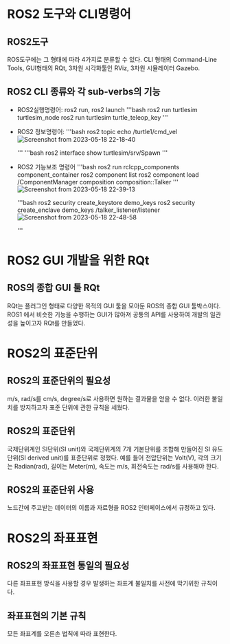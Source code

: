 # ROS2 도구와 CLI명령어

## ROS2도구
  
   ROS도구에는 그 형태에 따라 4가지로 분류할 수 있다. CLI 형태의 Command-Line Tools, GUI형태의 RQt, 3차원 시각화툴인 RViz, 3차원 시뮬레이터 Gazebo.

## ROS2 CLI 종류와 각 sub-verbs의 기능

   - ROS2실행명령어: ros2 run, ros2 launch
     '''bash
     ros2 run turtlesim turtlesim_node
     ros2 run turtlesim turtle_teleop_key
     '''

   - ROS2 정보명령어: 
     '''bash
     ros2 topic echo /turtle1/cmd_vel
     ![Screenshot from 2023-05-18 22-18-40](https://github.com/orocapangyo/opg-book-study/assets/22469193/b4460c90-fcda-47e5-a3d5-5b25c605a121)

     '''
     '''bash
     ros2 interface show turtlesim/srv/Spawn
     '''

   - ROS2 기능보조 명령어
     '''bash
     ros2 run rclcpp_components component_container
     ros2 component list
     ros2 component load /ComponentManager composition composition::Talker
     '''
     ![Screenshot from 2023-05-18 22-39-13](https://github.com/orocapangyo/opg-book-study/assets/22469193/45fca507-493d-4ff8-8767-8550bcc1b387)

     '''bash
     ros2 security create_keystore demo_keys
     ros2 security create_enclave demo_keys /talker_listener/listener
     ![Screenshot from 2023-05-18 22-48-58](https://github.com/orocapangyo/opg-book-study/assets/22469193/dc393d6b-b378-42a9-95ef-6686df4b3a8e)

     '''
 

# ROS2 GUI 개발을 위한 RQt
 
## ROS의 종합 GUI 툴 RQt

   RQt는 플러그인 형태로 다양한 목적의 GUI 툴을 모아둔 ROS의 종합 GUI 툴박스이다.
   ROS1 에서 비슷한 기능을 수행하는 GUI가 많아져 공통의 API를 사용하여 개발의 일관성을 높이고자 RQt를 만들었다.


# ROS2의 표준단위

## ROS2의 표준단위의 필요성

   m/s, rad/s를 cm/s, degree/s로 사용하면 원하는 결과물을 얻을 수 없다.
   이러한 불일치를 방지하고자 표준 단위에 관한 규칙을 세웠다.

## ROS2의 표준단위

   국제단위계인 SI단위(SI unit)와 국제단위계의 7개 기본단위를 조합해 만들어진 SI 유도단위(SI derived unit)를 표준단위로 정했다.
   예를 들어 전압단위는 Volt(V), 각의 크기는 Radian(rad), 길이는 Meter(m), 속도는 m/s, 회전속도는 rad/s를 사용해야 한다.

## ROS2의 표준단위 사용

   노드간에 주고받는 데이터의 이름과 자료형을 ROS2 인터페이스에서 규정하고 있다.


# ROS2의 좌표표현

## ROS2의 좌표표현 통일의 필요성
 
   다른 좌표표현 방식을 사용할 경우 발생하는 좌표계 불일치를 사전에 막기위한 규칙이다.

## 좌표표현의 기본 규칙

   모든 좌표계를 오른손 법칙에 따라 표현한다.




